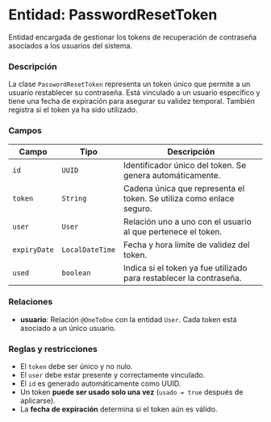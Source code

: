 # Entidad: PasswordResetToken



Entidad encargada de gestionar los tokens de recuperación de contraseña asociados a los usuarios del sistema.

### Descripción

La clase `PasswordResetToken` representa un token único que permite a un usuario restablecer su contraseña. Está vinculado a un usuario específico y tiene una fecha de expiración para asegurar su validez temporal. También registra si el token ya ha sido utilizado.

### Campos

| Campo        | Tipo              | Descripción                                                                 |
|--------------|-------------------|-----------------------------------------------------------------------------|
| `id`         | `UUID`            | Identificador único del token. Se genera automáticamente.                  |
| `token`      | `String`          | Cadena única que representa el token. Se utiliza como enlace seguro.       |
| `user`       | `User`            | Relación uno a uno con el usuario al que pertenece el token.               |
| `expiryDate` | `LocalDateTime`   | Fecha y hora límite de validez del token.                                  |
| `used`       | `boolean`         | Indica si el token ya fue utilizado para restablecer la contraseña.        |

### Relaciones

- **usuario**: Relación `@OneToOne` con la entidad `User`. Cada token está asociado a un único usuario.

### Reglas y restricciones

- El `token` debe ser único y no nulo.
- El `user` debe estar presente y correctamente vinculado.
- El `id` es generado automáticamente como UUID.
- Un token **puede ser usado solo una vez** (`usado = true` después de aplicarse).
- La **fecha de expiración** determina si el token aún es válido.


